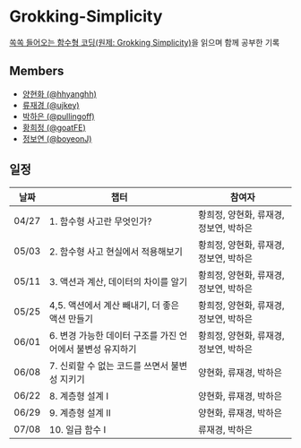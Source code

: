 # Grokking-Simplicity
[쏙쏙 들어오는 함수형 코딩(원제: Grokking Simplicity)](https://www.yes24.com/Product/Goods/108748841)을 읽으며 함께 공부한 기록 

## Members

- <a href='https://github.com/hhyanghh' target='_blank'>양현화 (@hhyanghh) </a>
- <a href='https://github.com/ujkey' target='_blank'>류재경 (@ujkey) </a>
- <a href='https://github.com/pullingoff' target='_blank'>박하은 (@pullingoff) </a>
- <a href='https://github.com/goatFE' target='_blank'>황희정 (@goatFE) </a>
- <a href='https://github.com/boyeonJ' target='_blank'>정보연 (@boyeonJ) </a>

## 일정

| 날짜 | 챕터 | 참여자 |
|------|---------|---|
|  04/27 |   1. 함수형 사고란 무엇인가?    | 황희정, 양현화, 류재경, 정보연, 박하은  | 
|  05/03 |   2. 함수형 사고 현실에서 적용해보기    | 황희정, 양현화, 류재경, 정보연, 박하은  | 
|  05/11 |   3. 액션과 계산, 데이터의 차이를 알기  | 황희정, 양현화, 류재경, 정보연, 박하은  | 
|  05/25 |  4,5. 액션에서 계산 빼내기, 더 좋은 액션 만들기   | 황희정, 양현화, 류재경, 정보연, 박하은  | 
|  06/01 |   6. 변경 가능한 데이터 구조를 가진 언어에서 불변성 유지하기    | 황희정, 양현화, 류재경, 정보연, 박하은  |
|  06/08 |   7. 신뢰할 수 없는 코드를 쓰면서 불변성 지키기    | 양현화, 류재경, 박하은  |
|  06/22 |   8. 계층형 설계 I    |  양현화, 류재경, 박하은 |
|  06/29 |   9. 계층형 설계 II    |  양현화, 류재경, 박하은 |
|  07/08 |  10. 일급 함수 I    |  류재경, 박하은 |
